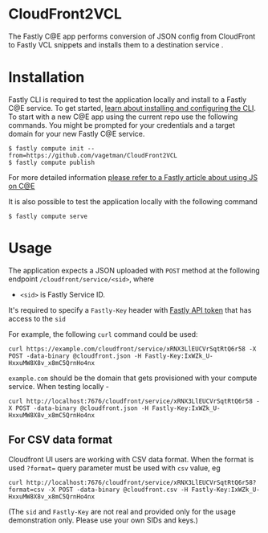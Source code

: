 # CloudFront2VCL

The Fastly C@E app performs conversion of JSON config from CloudFront to Fastly VCL snippets and installs them to a destination service .

# Installation

Fastly CLI is required to test the application locally and install to a Fastly C@E service. To get started, [learn about installing and configuring the CLI](https://developer.fastly.com/learning/tools/cli).
To start with a new C@E app using the current repo use the following commands. You might be prompted for your credentials and a target domain for your new Fastly C@E service.

```shell
$ fastly compute init --from=https://github.com/vagetman/CloudFront2VCL
$ fastly compute publish
```

For more detailed information [please refer to a Fastly article about using JS on C@E](https://developer.fastly.com/learning/compute/javascript/)

It is also possible to test the application locally with the following command

```shell
$ fastly compute serve
```

# Usage

The application expects a JSON uploaded with `POST` method at the following endpoint
`/cloudfront/service/<sid>`, where

- `<sid>` is Fastly Service ID.

It's required to specify a `Fastly-Key` header with [Fastly API token](https://developer.fastly.com/reference/api/#authentication) that has access to the `sid`

For example, the following `curl` command could be used:

```shell
curl https://example.com/cloudfront/service/xRNX3LlEUCVrSqtRtQ6r58 -X POST -data-binary @cloudfront.json -H Fastly-Key:IxWZk_U-HxxuMW8X8v_x8mC5QrnHo4nx
```

`example.com` should be the domain that gets provisioned with your compute service. When testing locally -

```shell
curl http://localhost:7676/cloudfront/service/xRNX3LlEUCVrSqtRtQ6r58 -X POST -data-binary @cloudfront.json -H Fastly-Key:IxWZk_U-HxxuMW8X8v_x8mC5QrnHo4nx
```

## For CSV data format

Cloudfront UI users are working with CSV data format. When the format is used `?format=` query parameter must be used with `csv` value, eg

```shell
curl http://localhost:7676/cloudfront/service/xRNX3LlEUCVrSqtRtQ6r58?format=csv -X POST -data-binary @cloudfront.csv -H Fastly-Key:IxWZk_U-HxxuMW8X8v_x8mC5QrnHo4nx
```

(The `sid` and `Fastly-Key` are not real and provided only for the usage demonstration only. Please use your own SIDs and keys.)
